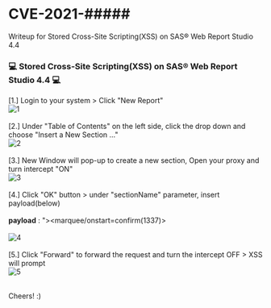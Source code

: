 # CVE-2021-#####
Writeup for Stored Cross-Site Scripting(XSS) on SAS® Web Report Studio 4.4

### :computer: Stored Cross-Site Scripting(XSS) on SAS® Web Report Studio 4.4 :computer:

\[1.\] Login to your system > Click "New Report"
<br>
<img src="https://github.com/saitamang/POC-DUMP/blob/main/SAS/Web%20Report%20Studio/img/1-%20create%20report.png" title="1">
<br><br>
[2.] Under "Table of Contents" on the left side, click the drop down and choose "Insert a New Section ..."
<br>
<img src="https://github.com/saitamang/POC-DUMP/blob/main/SAS/Web%20Report%20Studio/img/2-%20insert%20new%20section.png" title="2">
<br><br>
[3.] New Window will pop-up to create a new section, Open your proxy and turn intercept "ON"
<br>
<img src="https://github.com/saitamang/POC-DUMP/blob/main/SAS/Web%20Report%20Studio/img/3-%20intercept%20proxy.png" title="3">
<br><br>
[4.] Click "OK" button > under "sectionName" parameter, insert payload(below) 
<br><br>
**payload** : "></option></select><marquee/onstart=confirm(1337)>
<br><br>
<img src="https://github.com/saitamang/POC-DUMP/blob/main/SAS/Web%20Report%20Studio/img/3%20-%20insert%20payload%20xss.png" title="4">
<br><br>
[5.] Click "Forward" to forward the request and turn the intercept OFF > XSS will prompt
<br>
<img src="https://github.com/saitamang/POC-DUMP/blob/main/SAS/Web%20Report%20Studio/img/4-%20xss%20prompt.png" title="5">
<br><br>

  
Cheers! :)
